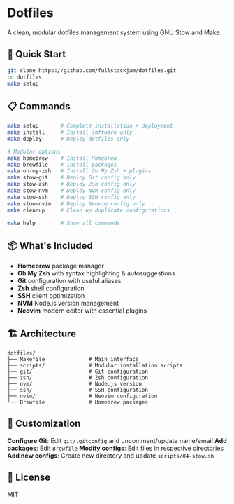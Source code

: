 # Dotfiles

A clean, modular dotfiles management system using GNU Stow and Make.

## 🚀 Quick Start

```bash
git clone https://github.com/fullstackjam/dotfiles.git
cd dotfiles
make setup
```

## 📋 Commands

```bash
make setup       # Complete installation + deployment
make install     # Install software only
make deploy      # Deploy dotfiles only

# Modular options
make homebrew    # Install Homebrew
make brewfile    # Install packages
make oh-my-zsh   # Install Oh My Zsh + plugins
make stow-git    # Deploy Git config only
make stow-zsh    # Deploy Zsh config only
make stow-nvm    # Deploy NVM config only
make stow-ssh    # Deploy SSH config only
make stow-nvim   # Deploy Neovim config only
make cleanup     # Clean up duplicate configurations

make help        # Show all commands
```

## 📦 What's Included

- **Homebrew** package manager
- **Oh My Zsh** with syntax highlighting & autosuggestions
- **Git** configuration with useful aliases
- **Zsh** shell configuration
- **SSH** client optimization
- **NVM** Node.js version management
- **Neovim** modern editor with essential plugins

## 🏗️ Architecture

```
dotfiles/
├── Makefile              # Main interface
├── scripts/              # Modular installation scripts
├── git/                  # Git configuration
├── zsh/                  # Zsh configuration
├── nvm/                  # Node.js version
├── ssh/                  # SSH configuration
├── nvim/                 # Neovim configuration
└── Brewfile              # Homebrew packages
```

## 🔧 Customization

**Configure Git**: Edit `git/.gitconfig` and uncomment/update name/email
**Add packages**: Edit `Brewfile`
**Modify configs**: Edit files in respective directories
**Add new configs**: Create new directory and update `scripts/04-stow.sh`

## 📄 License

MIT